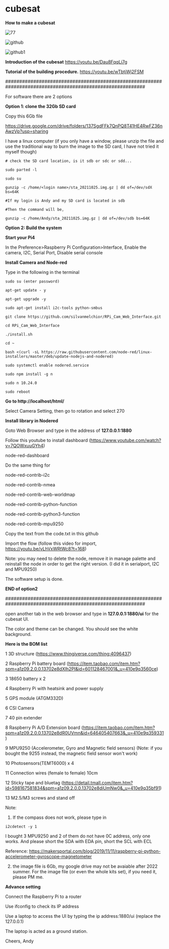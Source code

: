 # **cubesat**
**How to make a cubesat**

![77](https://user-images.githubusercontent.com/8468724/138394448-fa24b3db-534f-460e-a696-4718366a1069.jpg)

![github](https://user-images.githubusercontent.com/8468724/138434055-b095bcbc-7dda-4cec-becb-fe52057c542e.jpg)

![github1](https://user-images.githubusercontent.com/8468724/138435066-fdff597f-a795-44e3-85ae-457064cec861.jpg)

**Introduction of the cubesat**
https://youtu.be/Dau8FqqLi7g

**Tutorial of the building procedure.**
https://youtu.be/wTbtjWj2FSM

##########################################################################################################

For software there are 2 options

**Option 1: clone the 32Gb SD card**

Copy this 6Gb file

https://drive.google.com/drive/folders/137SgdFFk7QnPQ8T41HE4RwFZ36nAwzVp?usp=sharing

I have a linux computer (if you only have a window, please unzip the file and use the traditional way to burn the image to the SD card, I have not tried it myself though)
```
# check the SD card location, is it sdb or sdc or sdd...

sudo parted -l

sudo su

gunzip -c /home/<login name>/sta_20211025.img.gz | dd of=/dev/sdX bs=64K
  
#If my login is Andy and my SD card is located in sdb
  
#Then the command will be,

gunzip -c /home/Andy/sta_20211025.img.gz | dd of=/dev/sdb bs=64K
```

**Option 2: Build the system**

  **Start your Pi4**

  In the Preference>Raspberry Pi Configuration>Interface, Enable the camera, I2C, Serial Port, Disable serial console

  **Install Camera and Node-red**

  Type in the following in the terminal

```
sudo su (enter password)

apt-get update - y

apt-get upgrade -y

sudo apt-get install i2c-tools python-smbus

git clone https://github.com/silvanmelchior/RPi_Cam_Web_Interface.git

cd RPi_Cam_Web_Interface

./install.sh

cd ~

bash <(curl -sL https://raw.githubusercontent.com/node-red/linux-installers/master/deb/update-nodejs-and-nodered)

sudo systemctl enable nodered.service

sudo npm install -g n

sudo n 10.24.0

sudo reboot
```
  **Go to http://localhost/html/**

  Select Camera Setting, then go to rotation and select 270

  **Install library in Nodered**

  Goto Web Browser and type in the address of **127.0.0.1:1880**

  Follow this youtube to install dashboard (https://www.youtube.com/watch?v=7QOWxuuGYh4)

  node-red-dashboard

  Do the same thing for 

  node-red-contrib-i2c

  node-red-contrib-nmea

  node-red-contrib-web-worldmap

  node-red-contrib-python-function

  node-red-contrib-python3-function

  node-red-contrib-mpu9250

  Copy the text from the code.txt in this github

  Import the flow (follow this video for import, https://youtu.be/vLhVxWRtWc8?t=168)

  Note: you may need to delete the node, remove it in manage palette and reinstall the node in order to get the right version. (I did it in serialport, I2C and MPU9250)

The software setup is done.

**END of option2**

##########################################################################################################

open another tab in the web browser and type in **127.0.0.1:1880/ui** for the cubesat UI.

The color and theme can be changed. You should see the white background.



**Here is the BOM list**

1	3D structure (https://www.thingiverse.com/thing:4096437)

2	Raspberry Pi battery board (https://item.taobao.com/item.htm?spm=a1z09.2.0.0.13702e8dXlh2PI&id=601128467001&_u=410e9q3560ce)

3	18650 battery x 2

4	Raspberry Pi with heatsink and power supply

5	GPS module (ATGM332D)

6	CSI Camera

7	40 pin extender

8	Raspberry Pi A/D Extension board (https://item.taobao.com/item.htm?spm=a1z09.2.0.0.13702e8dR0UVmn&id=646405407663&_u=410e9q359331)

9	MPU9250 (Accelerometer, Gyro and Magnetic field sensors) (Note: if you bought the 9255 instead, the magnetic field sensor won't work)

10	Photosensors(TEMT6000) x 4 

11	Connection wires (female to female) 10cm

12	Sticky tape and bluetag (https://detail.tmall.com/item.htm?id=598167581834&spm=a1z09.2.0.0.13702e8diUmNw0&_u=410e9q35bf91)

13	M2.5/M3 screws and stand off

Note: 
1. If the compass does not work, please type in
```
i2cdetect -y 1
```
I bought 3 MPU9250 and 2 of them do not have 0C address, only one works. And please short the SDA with EDA pin, short the SCL with ECL

Reference: https://makersportal.com/blog/2019/11/11/raspberry-pi-python-accelerometer-gyroscope-magnetometer


2. the image file is 6Gb, my google drive may not be avaiable after 2022 summer.
For the image file (or even the whole kits set), if you need it, please PM me.

**Advance setting**

Connect the Raspberry Pi to a router

Use ifconfig to check its IP address

Use a laptop to access the UI by typing the ip address:1880/ui (replace the 127.0.0.1)  
  
The laptop is acted as a ground station.
  
Cheers,
Andy
